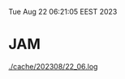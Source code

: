 Tue Aug 22 06:21:05 EEST 2023
# JAM
<a href='./cache/202308/22_06.log'>./cache/202308/22_06.log</a>
